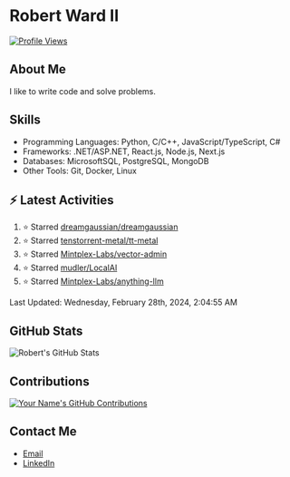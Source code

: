 
# Robert Ward II

[![Profile Views](https://komarev.com/ghpvc/?username=Robert-W-Ward)](https://github.com/Robert-W-Ward)

## About Me
I like to write code and solve problems.

## Skills
- Programming Languages: Python, C/C++, JavaScript/TypeScript, C#
- Frameworks: .NET/ASP.NET, React.js, Node.js, Next.js
- Databases: MicrosoftSQL, PostgreSQL, MongoDB
- Other Tools: Git, Docker, Linux

## :zap: Latest Activities
<!--RECENT_ACTIVITY:start-->
1. ⭐ Starred [dreamgaussian/dreamgaussian](https://github.com/dreamgaussian/dreamgaussian)
2. ⭐ Starred [tenstorrent-metal/tt-metal](https://github.com/tenstorrent-metal/tt-metal)
3. ⭐ Starred [Mintplex-Labs/vector-admin](https://github.com/Mintplex-Labs/vector-admin)
4. ⭐ Starred [mudler/LocalAI](https://github.com/mudler/LocalAI)
5. ⭐ Starred [Mintplex-Labs/anything-llm](https://github.com/Mintplex-Labs/anything-llm)
<!--RECENT_ACTIVITY:end-->

<!--RECENT_ACTIVITY:last_update-->
Last Updated: Wednesday, February 28th, 2024, 2:04:55 AM
<!--RECENT_ACTIVITY:last_update_end-->

<!--END_SECTIN:activity-->
## GitHub Stats
![Robert's GitHub Stats](https://github-readme-stats.vercel.app/api?username=Robert-W-Ward&show_icons=true&theme=radical)

## Contributions
[![Your Name's GitHub Contributions](https://github-readme-streak-stats.herokuapp.com/?user=Robert-W-Ward&theme=radical)](https://github.com/your-username)

## Contact Me
- [Email](mailto:robertwesleyward2019@gmail.com)
- [LinkedIn](https://linkedin.com/in/https://www.linkedin.com/in/robert-ward-ii/)
